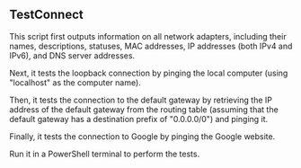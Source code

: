 <h2>TestConnect</h2>
This script first outputs information on all network adapters, including their names, descriptions, statuses, MAC addresses, IP addresses (both IPv4 and IPv6), and DNS server addresses.

Next, it tests the loopback connection by pinging the local computer (using "localhost" as the computer name).

Then, it tests the connection to the default gateway by retrieving the IP address of the default gateway from the routing table (assuming that the default gateway has a destination prefix of "0.0.0.0/0") and pinging it.

Finally, it tests the connection to Google by pinging the Google website.

Run it in a PowerShell terminal to perform the tests.
